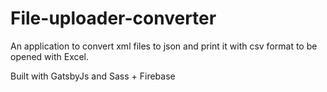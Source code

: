 # File-uploader-converter

An application to convert xml files to json and print it with csv format to be opened with Excel.

Built with GatsbyJs and Sass + Firebase

